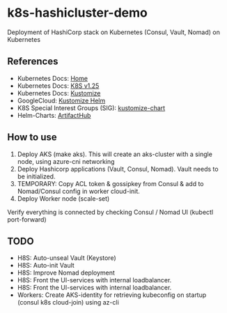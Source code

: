# k8s-hashicluster-demo
Deployment of HashiCorp stack on Kubernetes (Consul, Vault, Nomad) on Kubernetes

## References
* Kubernetes Docs: [Home](https://kubernetes.io/docs/home/)
* Kubernetes Docs: [K8S v1.25](https://kubernetes.io/docs/reference/generated/kubernetes-api/v1.25/)
* Kubernetes Docs: [Kustomize](https://kubernetes.io/docs/tasks/manage-kubernetes-objects/kustomization/#kustomize-feature-list)
* GoogleCloud: [Kustomize Helm](https://cloud.google.com/anthos-config-management/docs/how-to/use-repo-kustomize-helm)
* K8S Special Interest Groups (SIG): [kustomize-chart](https://github.com/kubernetes-sigs/kustomize/blob/master/examples/chart.md)
* Helm-Charts: [ArtifactHub](https://artifacthub.io/)

## How to use
1. Deploy AKS (make aks). This will create an aks-cluster with a single node, using azure-cni networking
2. Deploy Hashicorp applications (Vault, Consul, Nomad). Vault needs to be initialized.
3. TEMPORARY: Copy ACL token & gossipkey from Consul & add to Nomad/Consul config in worker cloud-init.
4. Deploy Worker node (scale-set)

Verify everything is connected by checking Consul / Nomad UI (kubectl port-forward)

## TODO

* H8S: Auto-unseal Vault (Keystore)
* H8S: Auto-init Vault
* H8S: Improve Nomad deployment
* H8S: Front the UI-services with internal loadbalancer.
* H8S: Front the UI-services with internal loadbalancer.
* Workers: Create AKS-identity for retrieving kubeconfig on startup (consul k8s cloud-join) using az-cli
